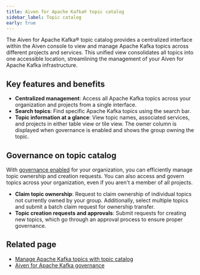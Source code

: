 ```yaml
---
title: Aiven for Apache Kafka® topic catalog
sidebar_label: Topic catalog
early: true
---
```


The Aiven for Apache Kafka® topic catalog provides a centralized interface within the Aiven console to view and manage Apache Kafka topics across different projects and services.
This unified view consolidates all topics into one accessible location, streamlining
the management of your Aiven for Apache Kafka infrastructure.

## Key features and benefits

- **Centralized management**: Access all Apache Kafka topics across your organization
  and projects from a single interface.
- **Search topics**: Find specific Apache Kafka topics using the search bar.
- **Topic information at a glance**: View topic names, associated services, and projects
  in either table view or tile view. The owner column is displayed when governance is
  enabled and shows the group owning the topic.

## Governance on topic catalog

With [governance enabled](/docs/products/kafka/howto/enable-governance) for your
organization, you can efficiently manage topic ownership
and creation requests. You can also access and govern topics across your organization,
even if you aren't a member of all projects.

- **Claim topic ownership**: Request to claim ownership of individual topics not currently
  owned by your group. Additionally, select multiple topics and submit a batch claim
  request for ownership transfer.
- **Topic creation requests and approvals**: Submit requests for creating new
  topics, which go through an approval process to ensure proper governance.

## Related page

- [Manage Apache Kafka topics with topic catalog](/docs/products/kafka/howto/view-kafka-topic-catalog)
- [Aiven for Apache Kafka governance](/docs/products/kafka/concepts/governance-overview)
